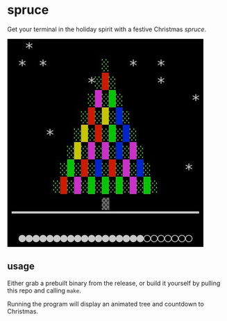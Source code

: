 # spruce

Get your terminal in the holiday spirit with a festive Christmas _spruce_.

![](docs/example.jpeg)

## usage

Either grab a prebuilt binary from the release, or build it yourself by pulling this repo and calling `make`.

Running the program will display an animated tree and countdown to Christmas.

